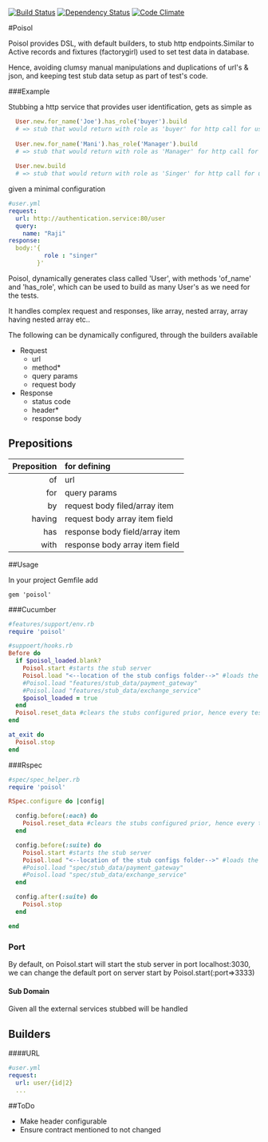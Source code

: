 
[![Build Status](https://travis-ci.org/paramadeep/poisol.svg?branch=master)](https://travis-ci.org/paramadeep/poisol) [![Dependency Status](https://gemnasium.com/paramadeep/poisol.svg)](https://gemnasium.com/paramadeep/poisol) [![Code Climate](https://codeclimate.com/github/paramadeep/poisol/badges/gpa.svg)](https://codeclimate.com/github/paramadeep/poisol) 

#Poisol

Poisol provides DSL, with default builders, to stub http endpoints.Similar to Active records and fixtures (factorygirl) used to set test data in database. 

Hence, avoiding clumsy manual manipulations and duplications of url's & json, and keeping test stub data setup as part of test's code.

###Example

Stubbing a http service that provides user identification, gets as simple as 

```ruby
  User.new.for_name('Joe').has_role('buyer').build  
  # => stub that would return with role as 'buyer' for http call for user 'Joe'
  
  User.new.for_name('Mani').has_role('Manager').build 
  # => stub that would return with role as 'Manager' for http call for user 'Mani'
  
  User.new.build 
  # => stub that would return with role as 'Singer' for http call for user 'Raji'
```
given a minimal configuration

```yaml
#user.yml
request:
  url: http://authentication.service:80/user
  query: 
    name: "Raji"
response:
  body:'{
          role : "singer"
        }'
```
Poisol, dynamically generates class called 'User', with methods 'of_name' and 'has_role', which can be used to build as many User's as we need for the tests.

It handles complex request and responses, like array, nested array, array having nested array etc..

The following can be dynamically configured, through the builders available
- Request 
  - url
  - method*
  - query params
  - request body
- Response 
  - status code
  - header*
  - response body

## Prepositions

| Preposition | for defining                   |
| ----:       | :----                          |
| of          | url                            |
| for         | query params                   |
| by          | request body filed/array item  |
| having      | request body array item field  |
| has         | response body field/array item |
| with        | response body array item field |

##Usage

In your project Gemfile add

``` 
gem 'poisol'
```

###Cucumber

```ruby
#features/support/env.rb
require 'poisol'
```
```ruby
#suppoert/hooks.rb
Before do
  if $poisol_loaded.blank?
    Poisol.start #starts the stub server
    Poisol.load "<--location of the stub configs folder-->" #loads the configs as stub builders 
    #Poisol.load "features/stub_data/payment_gateway"
    #Poisol.load "features/stub_data/exchange_service"
    $poisol_loaded = true
  end
  Poisol.reset_data #clears the stubs configured prior, hence every test is independent
end

at_exit do
  Poisol.stop
end
```
###Rspec

```ruby
#spec/spec_helper.rb
require 'poisol'

RSpec.configure do |config|

  config.before(:each) do
    Poisol.reset_data #clears the stubs configured prior, hence every test is independent
  end

  config.before(:suite) do
    Poisol.start #starts the stub server
    Poisol.load "<--location of the stub configs folder-->" #loads the configs as stub builders 
    #Poisol.load "spec/stub_data/payment_gateway"
    #Poisol.load "spec/stub_data/exchange_service"
  end

  config.after(:suite) do
    Poisol.stop
  end

end
```
### Port
  By default, on Poisol.start will start the stub server in port localhost:3030, we can change the default port on server start by Poisol.start(:port=>3333)

#### Sub Domain
  Given all the external services stubbed will be handled 

## Builders
####URL  
  ```yml
  #user.yml
  request:
    url: user/{id|2}
    ...
```



##ToDo
* Make header configurable 
* Ensure contract mentioned to not changed
